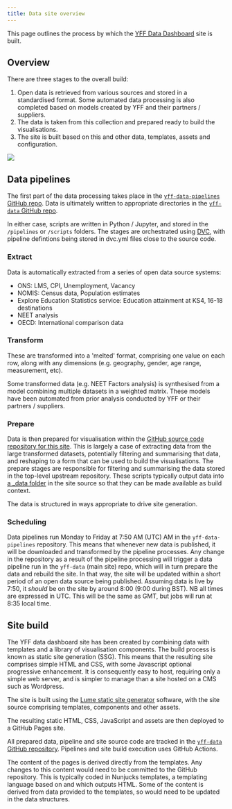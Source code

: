 ```yaml
---
title: Data site overview
---
```


This page outlines the process by which the [YFF Data Dashboard](/) site is built.

## Overview

There are three stages to the overall build:

1. Open data is retrieved from various sources and stored in a standardised format.
   Some automated data processing is also completed based on models created by YFF and
   their partners / suppliers.
2. The data is taken from this collection and prepared ready to build the visualisations.
3. The site is built based on this and other data, templates, assets and configuration.

![](/assets/images/yff-overview.png)

## Data pipelines

The first part of the data processing takes place in the
[`yff-data-pipelines` GitHub repo](https://github.com/infogr8/yff-data-pipelines).
Data is ultimately written to appropriate directories in the
[`yff-data` GitHub repo](https://github.com/infogr8/yff-data).

In either case, scripts are written in Python / Jupyter, and stored in the `/pipelines`
or `/scripts` folders.
The stages are orchestrated using [DVC](https://dvc.org), with pipeline defintions being
stored in dvc.yml files close to the source code.

### Extract

Data is automatically extracted from a series of open data source systems:

* ONS: LMS, CPI, Unemployment, Vacancy
* NOMIS: Census data, Population estimates
* Explore Education Statistics service: Education attainment at KS4, 16-18 destinations
* NEET analysis
* OECD: International comparison data

### Transform

These are transformed into a 'melted' format, comprising one value on each row, along with
any dimensions (e.g. geography, gender, age range, measurement, etc).

Some transformed data (e.g. NEET Factors analysis) is synthesised from a model combining
multiple datasets in a weighted matrix. These models have been automated from prior
analysis conducted by YFF or their partners / suppliers.

### Prepare

Data is then prepared for visualisation within the
[GitHub source code repository for this site](https://github.com/infogr8/yff-data).
This is largely a case of extracting data from the large transformed datasets, potentially
filtering and summarising that data, and reshaping to a form that can be used to build
the visualisations.
The prepare stages are responsible for filtering and summarising the data stored in the top-level upstream repository. These scripts typically output data into [a _data folder](https://lume.land/docs/creating-pages/shared-data/#the-_data-directories) in the site source so that they can be made available as build context.

The data is structured in ways appropriate to drive site generation.

### Scheduling

Data pipelines run Monday to Friday at 7:50 AM (UTC) AM in the
`yff-data-pipelines` repository.
This means that whenever new data is published, it will be downloaded and transformed by
the pipeline processes.
Any change in the repository as a result of the pipeline processing will trigger a data
pipeline run in the `yff-data` (main site) repo, which will in turn prepare the data and
rebuild the site.
In that way, the site will be updated within a short period of an open data source being
published. Assuming data is live by 7:50, it _should_ be on the site by around 8:00 (9:00 during BST).
NB all times are expressed in UTC.
This will be the same as GMT, but jobs will run at 8:35 local time.

## Site build

The YFF data dashboard site has been created by combining data with templates and a library of visualisation components.
The build process is known as static site generation (SSG).
This means that the resulting site comprises simple HTML and CSS, with some Javascript optional progressive enhancement.
It is consequently easy to host, requiring only a simple web server, and is simpler to
manage than a site hosted on a CMS such as Wordpress.

The site is built using the [Lume static site generator](https://lume.land) software, with the site source comprising templates, components and other assets.

The resulting static HTML, CSS, JavaScript and assets are then deployed to a GitHub Pages site.

All prepared data, pipeline and site source code are tracked in the [`yff-data` GitHub repository](https://github.com/infogr8/yff-data). Pipelines and site build execution uses GitHub Actions.

The content of the pages is derived directly from the templates. Any changes to this
content would need to be committed to the GitHub repository. This is typically coded in
Nunjucks templates, a templating language based on and which outputs HTML.
Some of the content is derived from data provided to the templates, so would need to be
updated in the data structures.